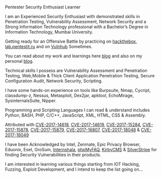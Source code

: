Pentester Security Enthusiast Learner

I am an Experienced Security Enthusiast with demonstrated skills in Penetration Testing, Vulnerability Assessment, Network Security and a Strong Information Technology professional with a Bachelor’s Degree in Information Technology, Mumbai University.

Getting ready for an Offensive Battle by practicing on [hackthebox](https://www.hackthebox.eu/profile/477), [lab.pentestit.ru](https://lab.pentestit.ru/profile/security-prince) and on [Vulnhub](https://www.vulnhub.com/) Sometimes.

You can read about my work and learnings here [blog](http://blog.securelayer7.net/author/ishaq/) and also on my personal [blog](https://securityprince.blogspot.in/).

Technical skills I possess are Vulnerability Assessment and Penetration Testing, Web,Mobile & Thick Client Application Penetration Testing, Secure Configuration Audit, Network Security, Scripting.

I have some hands-on experience on tools like Burpsuite, Nmap, Cycript, classdump-z, Nessus, Metasploit, Dex2jar, apktool, EchoMirage, SysinternalsSuite, Nipper.

Programming and Scripting Languages I can read & understand includes Python, BASH, PHP, C/C++, JavaScript, XML, HTML, CSS & Assembly.

Attributed with [CVE-2017-14618](http://cve.mitre.org/cgi-bin/cvename.cgi?name=CVE-2017-14618), [CVE-2017-14619](https://cve.mitre.org/cgi-bin/cvename.cgi?name=CVE-2017-14619), [CVE-2017-15284](http://cve.mitre.org/cgi-bin/cvename.cgi?name=CVE-2017-15284), [CVE-2017-15878](https://cve.mitre.org/cgi-bin/cvename.cgi?name=CVE-2017-15878), [CVE-2017-15879](https://cve.mitre.org/cgi-bin/cvename.cgi?name=CVE-2017-15879), [CVE-2017-16807](https://cve.mitre.org/cgi-bin/cvename.cgi?name=CVE-2017-16807), [CVE-2017-18048](https://cve.mitre.org/cgi-bin/cvename.cgi?name=CVE-2017-18048) & [CVE-2017-18049](https://cve.mitre.org/cgi-bin/cvename.cgi?name=CVE-2017-18049)

I have been Acknowledged by Intel, Zenmate, Epic Privacy Browser, Eduonix, Eset, GroSum, [Internshala](https://internshala.com/hall_of_fame), [phpMyFAQ](http://www.phpmyfaq.de/security/advisory-2017-10-19), [KirbyCMS](https://getkirby.com/changelog/kirby-2-5-7) & [SilverStripe](https://www.silverstripe.org/download/security-releases/ss-2017-007/
) for finding Security Vulnerabilities in their products.

I am interested in learning various things starting from IOT Hacking, Fuzzing, Exploit Development, and I intend to keep the list going on...
